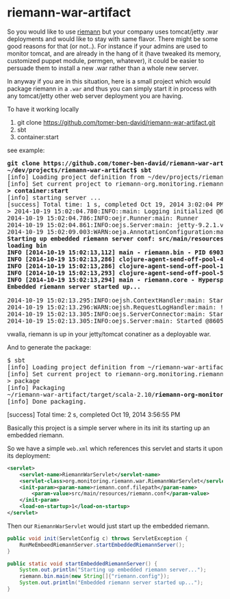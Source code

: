 riemann-war-artifact
====================
So you would like to use [riemann](http://riemann.io) but your company uses tomcat/jetty .war deployments and would like to stay with same flavor.  There might be some good reasons for that (or not..).  For instance if your admins are used to monitor tomcat, and are already in the hang of it (have tweaked its memory, customized puppet module, permgen, whatever), it could be easier to persuade them to install a new .war rather than a whole new server.

In anyway if you are in this situation, here is a small project which would package riemann in a `.war` and thus you can simply start it in process with any tomcat/jetty other web server deployment you are having.

To have it working locally

1. git clone https://github.com/tomer-ben-david/riemann-war-artifact.git
2. sbt
3. container:start 

see example:

<pre>
<b>git clone https://github.com/tomer-ben-david/riemann-war-artifact.git</b> 
<b>~/dev/projects/riemann-war-artifact$ sbt</b>
[info] Loading project definition from ~/dev/projects/riemann-war-artifact/project
[info] Set current project to riemann-org.monitoring.riemann.war-artifact (in build file:~/dev/projects/riemann-war-artifact/)
<b>> container:start</b>
[info] starting server ...
[success] Total time: 1 s, completed Oct 19, 2014 3:02:04 PM
> 2014-10-19 15:02:04.780:INFO::main: Logging initialized @60ms
2014-10-19 15:02:04.786:INFO:oejr.Runner:main: Runner
2014-10-19 15:02:04.861:INFO:oejs.Server:main: jetty-9.2.1.v20140609
2014-10-19 15:02:09.003:WARN:oeja.AnnotationConfiguration:main: ServletContainerInitializers: detected. Class hierarchy: empty
<b>Starting up embedded riemann server conf: src/main/resources/riemann.conf
loading bin
INFO [2014-10-19 15:02:13,112] main - riemann.bin - PID 6903 (same pid as jetty embedded in it)
INFO [2014-10-19 15:02:13,286] clojure-agent-send-off-pool-4 - riemann.transport.websockets - Websockets server 127.0.0.1 5556 online
INFO [2014-10-19 15:02:13,286] clojure-agent-send-off-pool-1 - riemann.transport.tcp - TCP server 127.0.0.1 5555 online
INFO [2014-10-19 15:02:13,293] clojure-agent-send-off-pool-5 - riemann.transport.udp - UDP server 127.0.0.1 5555 16384 online
INFO [2014-10-19 15:02:13,294] main - riemann.core - Hyperspace core online
Embedded riemann server started up...
</b>
2014-10-19 15:02:13.295:INFO:oejsh.ContextHandler:main: Started o.e.j.w.WebAppContext@2c59e61a{/,file:/~/dev/projects/riemann-war-artifact/target/webapp/,AVAILABLE}{file:~/dev/projects/riemann-war-artifact/target/webapp/}
2014-10-19 15:02:13.296:WARN:oejsh.RequestLogHandler:main: !RequestLog
2014-10-19 15:02:13.305:INFO:oejs.ServerConnector:main: Started ServerConnector@2f51e2fe{HTTP/1.1}{0.0.0.0:8080}
2014-10-19 15:02:13.305:INFO:oejs.Server:main: Started @8605ms
</pre>

vwalla, riemann is up in your jetty/tomcat conatiner as a deployable war.

And to generate the package:

<pre>
$ sbt
[info] Loading project definition from ~/riemann-war-artifact/project
[info] Set current project to riemann-org.monitoring.riemann.war-artifact (in build file:~/riemann-war-artifact/)
> package
[info] Packaging 
~/riemann-war-artifact/target/scala-2.10/<b>riemann-org-monitoring-riemann-war-artifact_2.10-1.0.war</b> ...
[info] Done packaging.
</pre>
[success] Total time: 2 s, completed Oct 19, 2014 3:56:55 PM


Basically this project is a simple server where in its init its starting up an embedded riemann.

So we have a simple `web.xml` which references this servlet and starts it upon its deployment:

```xml
<servlet>
    <servlet-name>RiemannWarServlet</servlet-name>
    <servlet-class>org.monitoring.riemann.war.RiemannWarServlet</servlet-class>
    <init-param><param-name>riemann.conf.filepath</param-name>
        <param-value>src/main/resources/riemann.conf</param-value>
    </init-param>
    <load-on-startup>1</load-on-startup>
</servlet>
```

Then our `RiemannWarServlet` would just start up the embedded riemann.

```java
public void init(ServletConfig c) throws ServletException {
    RunMeEmbeedRiemannServer.startEmbeddedRiemannServer();
}

public static void startEmbeddedRiemannServer() {
    System.out.println("Starting up embedded riemann server...");
    riemann.bin.main(new String[]{"riemann.config"});
    System.out.println("Embedded riemann server started up...");
}    
```

